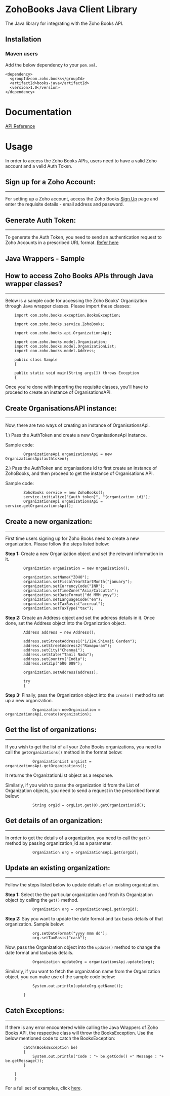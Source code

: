 # ZohoBooks Java Client Library

The Java library for integrating with the Zoho Books API.

## Installation

### Maven users

Add the below dependency to your `pom.xml`.

	<dependency>
	  <groupId>com.zoho.books</groupId>
	  <artifactId>books-java</artifactId>
	  <version>1.0</version>
	</dependency>
	

# Documentation

[API Reference](https://www.zoho.com/books/api/v3/index.html)

# Usage


In order to access the Zoho Books APIs, users need to have a valid Zoho account and a valid Auth Token.

## Sign up for a Zoho Account:

- - -

For setting up a Zoho account, access the Zoho Books [Sign Up](https://www.zoho.com/books/signup) page and enter the requisite details - email address and password.
 
## Generate Auth Token:

- - -
 
To generate the Auth Token, you need to send an authentication request to Zoho Accounts in a prescribed URL format. [Refer here](https://www.zoho.com/books/api/v3/index.html) 


## **Java Wrappers - Sample**

## How to access Zoho Books APIs through Java wrapper classes?

- - -
 
Below is a sample code for accessing the Zoho Books' Organization through Java wrapper classes. Please import these classes:


        import com.zoho.books.exception.BooksException;

        import com.zoho.books.service.ZohoBooks;

        import com.zoho.books.api.OrganizationsApi;

        import com.zoho.books.model.Organization;
        import com.zoho.books.model.OrganizationList;
        import com.zoho.books.model.Address;

        public class Sample
        {

		public static void main(String args[]) throws Exception
		{ 
		
Once you're done with importing the requisite classes, you'll have to proceed to create an instance of OrganisationsAPI.
		
## Create OrganisationsAPI instance:

- - -

Now, there are two ways of creating an instance of OrganisationsApi.

1.) Pass the AuthToken and create a new OrganisationsApi instance. 

Sample code:

			OrganizationsApi organizationsApi = new OrganizationsApi(authtoken);
2.) Pass the AuthToken and organisations id to first create an instance of ZohoBooks, and then proceed to get the instance of Organisations API. 

Sample code:

			ZohoBooks service = new ZohoBooks();        
			service.initialize("{auth_token}", "{organization_id}");        
			OrganizationsApi organizationsApi = service.getOrganizationsApi();

## Create a new organization:			

- - -

First time users signing up for Zoho Books need to create a new organization. Please follow the steps listed below:

**Step 1:** Create a new Organization object and set the relevant information in it.


			Organization organization = new Organization();

			organization.setName("ZOHO");
			organization.setFiscalYearStartMonth("january");
			organization.setCurrencyCode("INR");
			organization.setTimeZone("Asia/Calcutta");
			organization.setDateFormat("dd MMM yyyy");
			organization.setLanguageCode("en");
			organization.setTaxBasis("accrual");
			organization.setTaxType("tax");
					
					
**Step 2:** Create an Address object and set the address details in it. Once done, set the Address object into the Organization object.

			
			Address address = new Address();

			address.setStreetAddress1("1/124,Shivaji Garden");
			address.setStreetAddress2("Ramapuram");
			address.setCity("Chennai");
			address.setState("Tamil Nadu");
			address.setCountry("India");
			address.setZip("600 089");

			organization.setAddress(address);

			try
			{
			
			
**Step 3:** Finally, pass the Organization object into the `create()` method to set up a new organization.
				
				Organization newOrganization = organizationsApi.create(organization);

## Get the list of organizations:

- - -

If you wish to get the list of all your Zoho Books organizations, you need to call the `getOrganizations()` method in the format below:

				OrganizationList orgList = organizationsApi.getOrganizations();
 
It returns the OrganizationList object as a response.

Similarly, if you wish to parse the organization id from the List of Organization objects, you need to send a request in the prescribed format below:

				String orgId = orgList.get(0).getOrganizationId();

## Get details of an organization:

- - -

In order to get the details of a organization, you need to call the `get()` method by passing  organization_id as a parameter.
				
				Organization org = organizationsApi.get(orgId);

## Update an existing organization:	

- - -			
				
Follow the steps listed below to update details of an existing organization.

**Step 1:** Select the the particular organization and fetch its Organization object by calling the `get()` method.

				Organization org = organizationsApi.get(orgId);

**Step 2:** Say you want to update the date format and tax basis details of that organization. Sample below:

				org.setDateFormat("yyyy mmm dd");            
				org.setTaxBasis("cash");
    
Now, pass the Organization object into the `update()` method to change the date format and taxbasis details. 
          
				Organization updateOrg = organizationsApi.update(org);

Similarly, if you want to fetch the organization name from the Organization object, you can make use of the sample code below:
				
				System.out.println(updateOrg.getName());
				
			}

## Catch Exceptions:

- - -	

If there is any error encountered while calling the Java Wrappers of Zoho Books API, the respective class will throw the BooksException. Use the below mentioned code to catch the BooksException:
			
			catch(BooksException be)
			{
				System.out.println("Code : "+ be.getCode() +" Message : "+ be.getMessage());
			}

		}
        }
	
For a full set of examples, click [here](../../tree/master/test/com/zoho/books/test).

